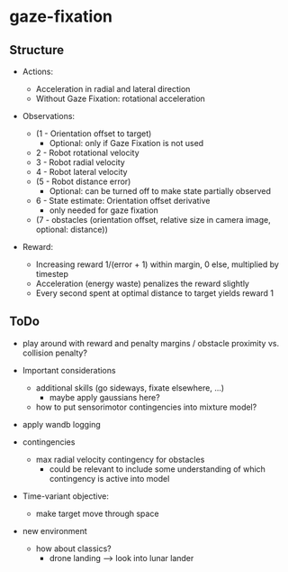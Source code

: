 # gaze-fixation

## Structure
- Actions:
    - Acceleration in radial and lateral direction
    - Without Gaze Fixation: rotational acceleration
- Observations:
    - (1 - Orientation offset to target)
        - Optional: only if Gaze Fixation is not used
    - 2 - Robot rotational velocity
    - 3 - Robot radial velocity
    - 4 - Robot lateral velocity
    - (5 - Robot distance error)
        - Optional: can be turned off to make state partially observed
    - 6 - State estimate: Orientation offset derivative
        - only needed for gaze fixation
    - (7 - obstacles (orientation offset, relative size in camera image, optional: distance))

- Reward:
    - Increasing reward 1/(error + 1) within margin, 0 else, multiplied by timestep
    - Acceleration (energy waste) penalizes the reward slightly
    - Every second spent at optimal distance to target yields reward 1

## ToDo

- play around with reward and penalty margins / obstacle proximity vs. collision penalty?

- Important considerations
    - additional skills (go sideways, fixate elsewhere, ...)
        - maybe apply gaussians here?
    - how to put sensorimotor contingencies into mixture model?

- apply wandb logging

- contingencies
    - max radial velocity contingency for obstacles
        - could be relevant to include some understanding of which contingency is active into model

- Time-variant objective:
    - make target move through space

- new environment
    - how about classics?
        - drone landing --> look into lunar lander

